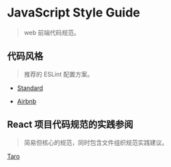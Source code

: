# JavaScript Style Guide

> web 前端代码规范。

## 代码风格

> 推荐的 ESLint 配置方案。

+ [Standard]

+ [Airbnb]

## React 项目代码规范的实践参阅

> 简易但核心的规范，同时包含文件组织规范实践建议。

[Taro]

[Taro]:https://nervjs.github.io/taro/docs/spec-for-taro.html

[Standard]: https://github.com/standard/standard

[Airbnb]: https://github.com/airbnb/javascript
